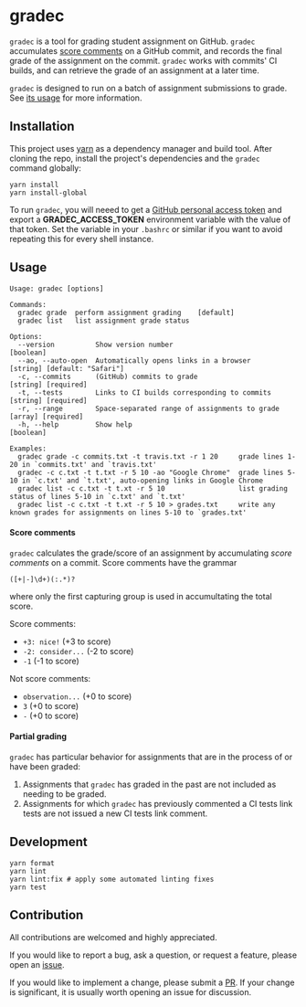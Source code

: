 # gradec

`gradec` is a tool for grading student assignment on GitHub.
`gradec` accumulates [score comments](#score-comments) on a GitHub commit, and
records the final grade of the assignment on the commit. `gradec` works with
commits' CI builds, and can retrieve the grade of an assignment at a later time.

`gradec` is designed to run on a batch of assignment submissions to grade. See
[its usage](#usage) for more information.

## Installation

This project uses [yarn](https://yarnpkg.com) as a dependency manager and build
tool. After cloning the repo, install the project's dependencies and the
`gradec` command globally:

```shell
yarn install
yarn install-global
```

To run `gradec`, you will neeed to get a
[GitHub personal access token](https://help.github.com/en/articles/creating-a-personal-access-token-for-the-command-line)
and export a **GRADEC_ACCESS_TOKEN** environment variable with the value of that
token. Set the variable in your `.bashrc` or similar if you want to avoid
repeating this for every shell instance.

## Usage

```
Usage: gradec [options]

Commands:
  gradec grade  perform assignment grading    [default]
  gradec list   list assignment grade status

Options:
  --version          Show version number                              [boolean]
  --ao, --auto-open  Automatically opens links in a browser           [string] [default: "Safari"]
  -c, --commits      (GitHub) commits to grade                        [string] [required]
  -t, --tests        Links to CI builds corresponding to commits      [string] [required]
  -r, --range        Space-separated range of assignments to grade    [array] [required]
  -h, --help         Show help                                        [boolean]

Examples:
  gradec grade -c commits.txt -t travis.txt -r 1 20     grade lines 1-20 in `commits.txt' and `travis.txt'
  gradec -c c.txt -t t.txt -r 5 10 -ao "Google Chrome"  grade lines 5-10 in `c.txt' and `t.txt', auto-opening links in Google Chrome
  gradec list -c c.txt -t t.xt -r 5 10                  list grading status of lines 5-10 in `c.txt' and `t.txt'
  gradec list -c c.txt -t t.xt -r 5 10 > grades.txt     write any known grades for assignments on lines 5-10 to `grades.txt'
```

#### Score comments

`gradec` calculates the grade/score of an assignment by accumulating _score comments_ on a commit.
Score comments have the grammar

```regex
([+|-]\d+)(:.*)?
```

where only the first capturing group is used in accumultating the total score.

Score comments:

- `+3: nice!` (+3 to score)
- `-2: consider...` (-2 to score)
- `-1` (-1 to score)

Not score comments:

- `observation...` (+0 to score)
- `3` (+0 to score)
- `-` (+0 to score)

#### Partial grading

`gradec` has particular behavior for assignments that are in the process of or
have been graded:

1. Assignments that `gradec` has graded in the past are not included as needing
   to be graded.
2. Assignments for which `gradec` has previously commented a CI tests link tests
   are not issued a new CI tests link comment.

## Development

```shell
yarn format
yarn lint
yarn lint:fix # apply some automated linting fixes
yarn test
```

## Contribution

All contributions are welcomed and highly appreciated.

If you would like to report a bug, ask a question, or request a feature, please
open an [issue](https://github.com/ayazhafiz/gradec/issues).

If you would like to implement a change, please submit a
[PR](https://github.com/ayazhafiz/gradec/pulls). If your change is significant, it is usually worth
opening an issue for discussion.
